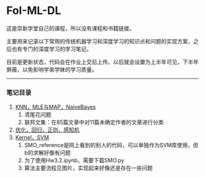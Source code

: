 # FoI-ML-DL
这是崇新学堂自己的课程，所以没有课程和书籍链接。 

主要用来记录以下常用的传统机器学习和深度学习的知识点和问题的实现方案，之后也有专门的深度学习的学习笔记。

目前是更新状态，代码会在作业上交后上传。以后就会设置为上半年可见，下半年屏蔽，以免影响学弟学妹的学习质量。

---

### 笔记目录

1. [KNN，MLE与MAP，NaiveBayes](https://www.yuque.com/docs/share/8630edd6-cdb0-49ee-8d4d-50240fda2d69)
   1. 鸢尾花问题
   2. 联邦文集：在85篇文章中对11篇未确定作者的文章进行分类
2. [优化，回归，正则，感知机](https://www.yuque.com/docs/share/add356d5-b0c5-40c5-88f7-decf28608fc5)
3. [Kernel，SVM](https://www.yuque.com/docs/share/4cdfd3d9-65df-413d-bc14-5667a4013c00)
   1. SMO_reference是网上看到的别人的代码，可以单独作为SVM库使用，但b的求解好像有问题
   2. 为了使用Hw3.2.ipynb，需要下载SMO.py
   3. 算法主要流程见图片，实现起来好像还是存在一些问题
   
